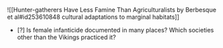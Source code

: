 ![[Hunter-gatherers Have Less Famine Than Agriculturalists by Berbesque et al#id253610848 cultural adaptations to marginal habitats]]
- [?] Is female infanticide documented in many places? Which societies other than the Vikings practiced it?
